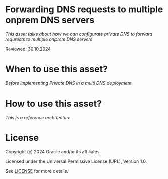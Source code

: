 # Forwarding  DNS requests to multiple onprem DNS servers
 
*This asset talks about how we can configurate private DNS to forward requrests to multiple onprem DNS servers*

Reviewed: 30.10.2024
 
# When to use this asset?
 
*Before implementing Private DNS in a multi DNS deployment*
 
# How to use this asset?
 
*This is a reference architecture*
 
# License

Copyright (c) 2024 Oracle and/or its affiliates.

Licensed under the Universal Permissive License (UPL), Version 1.0.

See [LICENSE](https://github.com/oracle-devrel/technology-engineering/blob/main/LICENSE) for more details.

